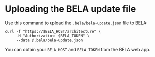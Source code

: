 # Uploading the BELA update file

Use this command to upload the `.bela/bela-update.json` file to BELA:

```
curl -f "https://$BELA_HOST/architecture" \
     -H "Authorization: $BELA_TOKEN" \
     --data @.bela/bela-update.json
```
You can obtain your `BELA_HOST` and `BELA_TOKEN` from the BELA web app.
